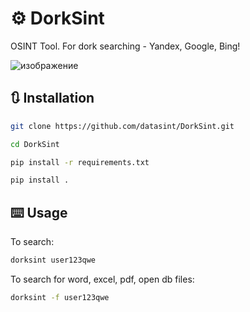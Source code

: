 # ⚙️ DorkSint
OSINT Tool. For dork searching - Yandex, Google, Bing!

![изображение](https://github.com/user-attachments/assets/d69c4cde-8cae-42c9-bfbe-c3545707c80e)


## 🔃 Installation

```bash
git clone https://github.com/datasint/DorkSint.git
```

```bash
cd DorkSint
```

```bash
pip install -r requirements.txt
```

```bash
pip install .
```

## ⌨️ Usage

To search:
```bash
dorksint user123qwe
```

To search for word, excel, pdf, open db files:
```bash
dorksint -f user123qwe
```

